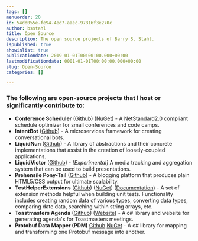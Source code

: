 ```yaml
---
tags: []
menuorder: 20
id: 54dd055e-fe94-4ed7-aaec-97816f3e270c
author: bsstahl
title: Open Source
description: The open source projects of Barry S. Stahl.
ispublished: true
showinlist: true
publicationdate: 2019-01-01T00:00:00.000+00:00
lastmodificationdate: 0001-01-01T00:00:00.000+00:00
slug: Open-Source
categories: []

---
```

### The following are open-source projects that I host or significantly contribute to:

* **Conference Scheduler** ([Github](https://github.com/bsstahl/conferencescheduler)) ([NuGet](https://www.nuget.org/packages/ConferenceScheduleOptimizer/)) - A NetStandard2.0 compliant schedule optimizer for small conferences and code camps.
* **IntentBot** ([Github](https://github.com/bsstahl/IntentBot)) - A microservices framework for creating conversational bots.
* **LiquidNun** ([Github](https://github.com/bsstahl/LiquidNun/)) - A library of abstractions and their concrete implementations that assist in the creation of loosely-coupled applications.
* **LiquidVictor** ([Github](https://github.com/bsstahl/liquidvictor)) - _\[Experimental\]_ A media tracking and aggregation system that can be used to build presentations.
* **Prehensile Pony-Tail** ([Github](https://github.com/bsstahl/pptail/)) - A blogging platform that produces plain HTML5/CSS output for ultimate scalability.
* **TestHelperExtensions** ([Github](https://github.com/bsstahl/testhelperextensions/)) ([NuGet](https://www.nuget.org/packages/TestHelperExtensions/)) ([Documentation](http://testhelperextensions.cognitiveinheritance.com/)) - A set of extension methods helpful when building unit tests. Functionality includes creating random data of various types, converting data types, comparing date data, searching within string arrays, etc.
* **Toastmasters Agenda** ([Github](https://github.com/bsstahl/ToastmastersAgenda)) ([Website](http://agendaweb.cfapps.io/)) - A c# library and website for generating agenda's for Toastmasters meetings.
* **Protobuf Data Mapper (PDM)** [Github](https://github.com/bsstahl/PDM) [NuGet](https://www.nuget.org/packages/ProtobufDataMapper) - A c# library for mapping and transforming one Protobuf message into another.
